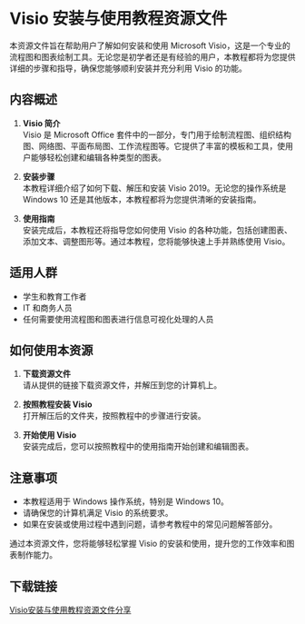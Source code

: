# Visio 安装与使用教程资源文件

本资源文件旨在帮助用户了解如何安装和使用 Microsoft Visio，这是一个专业的流程图和图表绘制工具。无论您是初学者还是有经验的用户，本教程都将为您提供详细的步骤和指导，确保您能够顺利安装并充分利用 Visio 的功能。

## 内容概述

1. **Visio 简介**  
   Visio 是 Microsoft Office 套件中的一部分，专门用于绘制流程图、组织结构图、网络图、平面布局图、工作流程图等。它提供了丰富的模板和工具，使用户能够轻松创建和编辑各种类型的图表。

2. **安装步骤**  
   本教程详细介绍了如何下载、解压和安装 Visio 2019。无论您的操作系统是 Windows 10 还是其他版本，本教程都将为您提供清晰的安装指南。

3. **使用指南**  
   安装完成后，本教程还将指导您如何使用 Visio 的各种功能，包括创建图表、添加文本、调整图形等。通过本教程，您将能够快速上手并熟练使用 Visio。

## 适用人群

- 学生和教育工作者
- IT 和商务人员
- 任何需要使用流程图和图表进行信息可视化处理的人员

## 如何使用本资源

1. **下载资源文件**  
   请从提供的链接下载资源文件，并解压到您的计算机上。

2. **按照教程安装 Visio**  
   打开解压后的文件夹，按照教程中的步骤进行安装。

3. **开始使用 Visio**  
   安装完成后，您可以按照教程中的使用指南开始创建和编辑图表。

## 注意事项

- 本教程适用于 Windows 操作系统，特别是 Windows 10。
- 请确保您的计算机满足 Visio 的系统要求。
- 如果在安装或使用过程中遇到问题，请参考教程中的常见问题解答部分。

通过本资源文件，您将能够轻松掌握 Visio 的安装和使用，提升您的工作效率和图表制作能力。

## 下载链接

[Visio安装与使用教程资源文件分享](https://pan.quark.cn/s/74f9860215b5)
